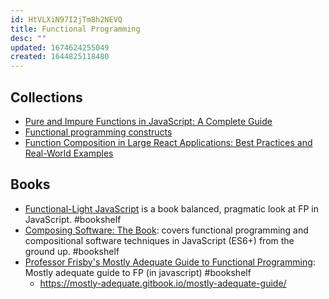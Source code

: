 ```yaml
---
id: HtVLXiN97I2jTm8h2NEVQ
title: Functional Programming
desc: ""
updated: 1674624255049
created: 1644825118480
---
```


## Collections

- [Pure and Impure Functions in JavaScript: A Complete Guide](https://www.syncfusion.com/blogs/post/pure-and-impure-functions-in-javascript-a-complete-guide.aspx)
- [Functional programming constructs](https://divyanshu013.dev/blog/functional-programming-constructs/)
- [Function Composition in Large React Applications: Best Practices and Real-World Examples](https://medium.com/@rivoltafilippo/function-composition-in-large-react-applications-best-practices-and-real-world-examples-805aba8d37b1)

## Books

- [Functional-Light JavaScript](https://github.com/getify/Functional-Light-JS) is a book balanced, pragmatic look at FP in JavaScript. #bookshelf
- [Composing Software: The Book](https://medium.com/javascript-scene/composing-software-the-book-f31c77fc3ddc): covers functional programming and compositional software techniques in JavaScript (ES6+) from the ground up. #bookshelf
- [Professor Frisby's Mostly Adequate Guide to Functional Programming](https://github.com/MostlyAdequate/mostly-adequate-guide): Mostly adequate guide to FP (in javascript) #bookshelf
  - https://mostly-adequate.gitbook.io/mostly-adequate-guide/
